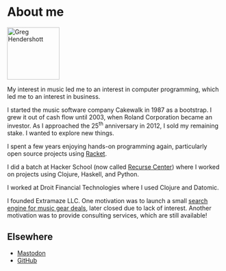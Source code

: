 # About me

<img style="width:q68px; height:122px;"
     src="/img/navbar-logo.jpg"
     alt="Greg Hendershott" />

My interest in music led me to an interest in computer programming,
which led me to an interest in business.

I started the music software company Cakewalk in 1987 as a bootstrap.
I grew it out of cash flow until 2003, when Roland Corporation became
an investor. As I approached the 25<sup>th</sup> anniversary in 2012,
I sold my remaining stake. I wanted to explore new things.

I spent a few years enjoying hands-on programming again, particularly
open source projects using [Racket].

I did a batch at Hacker School (now called [Recurse Center]) where I
worked on projects using Clojure, Haskell, and Python.

I worked at Droit Financial Technologies where I used Clojure and
Datomic.

I founded Extramaze LLC. One motivation was to launch a small [search
engine for music gear deals][deals], later closed due to lack of
interest. Another motivation was to provide consulting services, which
are still available!

[Racket]: https://www.racket-lang.org
[Recurse Center]: https://www.recurse.com
[deals]: /2018/05/extramaze-llc-using-racket-postgresql-aws-but-no-ads-or-js.html

## Elsewhere

- [Mastodon](https://mastodon.social/@greghendershott)
- [GitHub](https://github.com/greghendershott)
